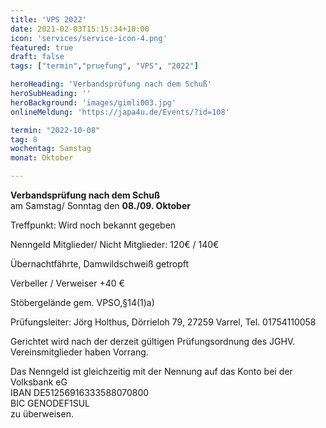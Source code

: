 ```yaml
---
title: 'VPS 2022'
date: 2021-02-03T15:15:34+10:00
icon: 'services/service-icon-4.png'
featured: true
draft: false
tags: ["termin","pruefung", "VPS", "2022"]

heroHeading: 'Verbandsprüfung nach dem Schuß'
heroSubHeading: ''
heroBackground: 'images/gimli003.jpg'
onlineMeldung: 'https://japa4u.de/Events/?id=108'

termin: "2022-10-08"
tag: 8
wochentag: Samstag
monat: Oktober

---
```


**Verbandsprüfung nach dem Schuß**  
am Samstag/ Sonntag den **08./09. Oktober**

Treffpunkt: Wird noch bekannt gegeben 

Nenngeld Mitglieder/ Nicht Mitglieder: 120€ / 140€

Übernachtfährte, Damwildschweiß getropft

Verbeller / Verweiser +40 €

Stöbergelände gem. VPSO,§14(1)a)      

Prüfungsleiter: Jörg Holthus, Dörrieloh 79, 27259 Varrel, Tel. 01754110058

Gerichtet wird nach der derzeit gültigen Prüfungsordnung des JGHV.  Vereinsmitglieder haben Vorrang.

Das Nenngeld ist gleichzeitig mit der Nennung auf das Konto bei der Volksbank eG  
IBAN DE51256916333588070800  
BIC GENODEF1SUL  
zu überweisen.  